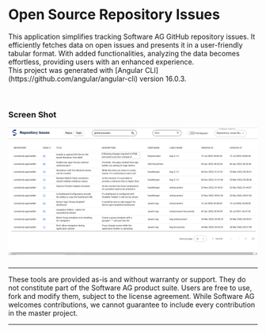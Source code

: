 # Open Source Repository Issues
<p>
This application simplifies tracking Software AG GitHub repository issues. It efficiently fetches data on open issues and presents it in a user-friendly tabular format. With added functionalities, analyzing the data becomes effortless, providing users with an enhanced experience. 
<br />
This project was generated with [Angular CLI](https://github.com/angular/angular-cli) version 16.0.3.
</p>
<br/>

### Screen Shot
![issuesDashboardScreenShot](images/issuesDashboardScreenShot.PNG)

###
<hr>
<p>These tools are provided as-is and without warranty or support. They do not constitute part of the Software AG product suite. Users are free to use, fork and modify them, subject to the license agreement. While Software AG welcomes contributions, we cannot guarantee to include every contribution in the master project.
</p>
<hr>